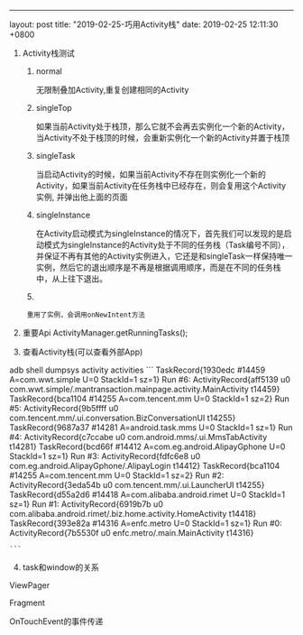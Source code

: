 ---
layout: post
title:  "2019-02-25-巧用Activity栈"
date:   2019-02-25 12:11:30 +0800

1. Activity栈测试

    1) normal
    
        无限制叠加Activity,重复创建相同的Activity
    2) singleTop
    
        如果当前Activity处于栈顶，那么它就不会再去实例化一个新的Activity，当Activity不处于栈顶的时候，会重新实例化一个新的Activity并置于栈顶
    
    3) singleTask
    
        当启动Activity的时候，如果当前Activity不存在则实例化一个新的Activity，如果当前Activity在任务栈中已经存在，则会复用这个Activity实例,
        并弹出他上面的页面
    
    4) singleInstance

        在Activity启动模式为singleInstance的情况下，首先我们可以发现的是启动模式为singleInstance的Activity处于不同的任务栈（Task编号不同），并保证不再有其他的Activity实例进入，它还是和singleTask一样保持唯一实例，然后它的退出顺序是不再是根据调用顺序，而是在不同的任务栈中，从上往下退出。

    5) 
    
        重用了实例，会调用onNewIntent方法
2. 重要Api
ActivityManager.getRunningTasks();

3. 查看Activity栈(可以查看外部App)

 adb shell dumpsys activity activities
     ```
    TaskRecord{1930edc #14459 A=com.wwt.simple U=0 StackId=1 sz=1}
            Run #6: ActivityRecord{aff5139 u0 com.wwt.simple/.mantransaction.mainpage.activity.MainActivity t14459}
          TaskRecord{bca1104 #14255 A=com.tencent.mm U=0 StackId=1 sz=2}
            Run #5: ActivityRecord{9b5ffff u0 com.tencent.mm/.ui.conversation.BizConversationUI t14255}
          TaskRecord{9687a37 #14281 A=android.task.mms U=0 StackId=1 sz=1}
            Run #4: ActivityRecord{c7ccabe u0 com.android.mms/.ui.MmsTabActivity t14281}
          TaskRecord{bcd66f #14412 A=com.eg.android.AlipayGphone U=0 StackId=1 sz=1}
            Run #3: ActivityRecord{fdfc6e8 u0 com.eg.android.AlipayGphone/.AlipayLogin t14412}
          TaskRecord{bca1104 #14255 A=com.tencent.mm U=0 StackId=1 sz=2}
            Run #2: ActivityRecord{3eda54b u0 com.tencent.mm/.ui.LauncherUI t14255}
          TaskRecord{d55a2d6 #14418 A=com.alibaba.android.rimet U=0 StackId=1 sz=1}
            Run #1: ActivityRecord{6919b7b u0 com.alibaba.android.rimet/.biz.home.activity.HomeActivity t14418}
          TaskRecord{393e82a #14316 A=enfc.metro U=0 StackId=1 sz=1}
            Run #0: ActivityRecord{7b5530f u0 enfc.metro/.main.MainActivity t14316}
    
    ```
 
 
4. task和window的关系

        
ViewPager

Fragment

OnTouchEvent的事件传递



